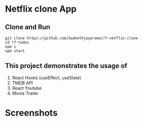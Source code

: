 # Netflix clone App

## Clone and Run

```
git clone https://github.com/Saakethjayarama/rf-netflix-clone
cd rf-todos
npm i
npm start

```

## This project demonstrates the usage of

1. React Hooks (useEffect, useState)
2. TMDB API
3. React Youtube
4. Movie Trailer

# Screenshots
